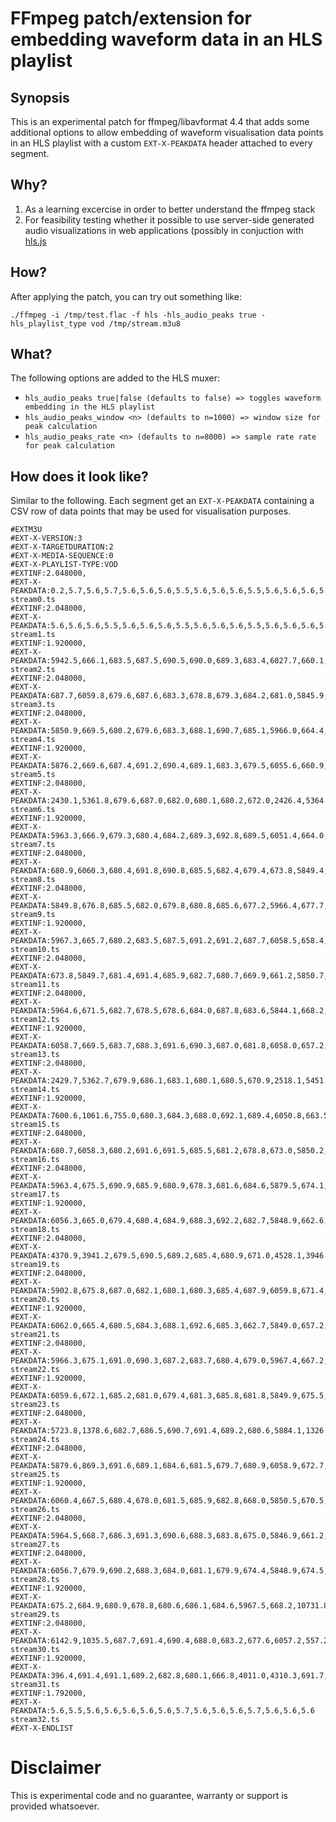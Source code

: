 # FFmpeg patch/extension for embedding waveform data in an HLS playlist

## Synopsis

This is an experimental patch for ffmpeg/libavformat 4.4 that adds some additional options to allow embedding of waveform visualisation data points in an HLS playlist with a custom `EXT-X-PEAKDATA` header attached to every segment.

## Why?

1) As a learning excercise in order to better understand the ffmpeg stack
2) For feasibility testing whether it possible to use server-side generated audio visualizations in web applications (possibly in conjuction with [hls.js](https://github.com/video-dev/hls.js/)

## How?

After applying the patch, you can try out something like:

```
./ffmpeg -i /tmp/test.flac -f hls -hls_audio_peaks true -hls_playlist_type vod /tmp/stream.m3u8
```

## What?

The following options are added to the HLS muxer:

- `hls_audio_peaks true|false (defaults to false) => toggles waveform embedding in the HLS playlist`
- `hls_audio_peaks_window <n> (defaults to n=1000) => window size for peak calculation`
- `hls_audio_peaks_rate <n> (defaults to n=8000) => sample rate rate for peak calculation`

## How does it look like?

Similar to the following. Each segment get an `EXT-X-PEAKDATA` containing a CSV row of data points that may be used for visualisation purposes.

```
#EXTM3U
#EXT-X-VERSION:3
#EXT-X-TARGETDURATION:2
#EXT-X-MEDIA-SEQUENCE:0
#EXT-X-PLAYLIST-TYPE:VOD
#EXTINF:2.048000,
#EXT-X-PEAKDATA:0.2,5.7,5.6,5.7,5.6,5.6,5.6,5.5,5.6,5.6,5.6,5.5,5.6,5.6,5.6,5.5,5.5
stream0.ts
#EXTINF:2.048000,
#EXT-X-PEAKDATA:5.6,5.6,5.6,5.5,5.6,5.6,5.6,5.5,5.6,5.6,5.6,5.5,5.6,5.6,5.6,5.5,5.4
stream1.ts
#EXTINF:1.920000,
#EXT-X-PEAKDATA:5942.5,666.1,683.5,687.5,690.5,690.0,689.3,683.4,6027.7,660.1,682.1,687.6,689.8,692.8,688.4,639.7
stream2.ts
#EXTINF:2.048000,
#EXT-X-PEAKDATA:687.7,6059.8,679.6,687.6,683.3,678.8,679.3,684.2,681.0,5845.9,675.4,687.9,682.3,679.7,680.5,682.6,698.0
stream3.ts
#EXTINF:2.048000,
#EXT-X-PEAKDATA:5850.9,669.5,680.2,679.6,683.3,688.1,690.7,685.1,5966.0,664.4,680.3,12735.4,12735.3,7696.1,3906.5,1156.9,672.5
stream4.ts
#EXTINF:1.920000,
#EXT-X-PEAKDATA:5876.2,669.6,687.4,691.2,690.4,689.1,683.3,679.5,6055.6,660.9,687.6,683.4,689.8,691.3,683.6,619.3
stream5.ts
#EXTINF:2.048000,
#EXT-X-PEAKDATA:2430.1,5361.8,679.6,687.0,682.0,680.1,680.2,672.0,2426.4,5364.1,689.8,686.9,680.9,678.8,680.3,681.9,694.5
stream6.ts
#EXTINF:1.920000,
#EXT-X-PEAKDATA:5963.3,666.9,679.3,680.4,684.2,689.3,692.8,689.5,6051.4,664.0,680.1,680.2,684.3,689.1,689.9,677.2
stream7.ts
#EXTINF:2.048000,
#EXT-X-PEAKDATA:680.9,6060.3,680.4,691.8,690.8,685.5,682.4,679.4,673.8,5849.4,666.3,690.4,689.7,686.6,680.9,678.6,658.6
stream8.ts
#EXTINF:2.048000,
#EXT-X-PEAKDATA:5849.8,676.8,685.5,682.0,679.8,680.8,685.6,677.2,5966.4,677.7,13854.4,909.8,11182.6,13592.4,9304.8,5033.2,964.8
stream9.ts
#EXTINF:1.920000,
#EXT-X-PEAKDATA:5967.3,665.7,680.2,683.5,687.5,691.2,691.2,687.7,6058.5,658.4,679.8,683.3,688.1,690.8,691.8,647.9
stream10.ts
#EXTINF:2.048000,
#EXT-X-PEAKDATA:673.8,5849.7,681.4,691.4,685.9,682.7,680.7,669.9,661.2,5850.7,692.3,689.6,686.2,681.0,680.1,681.2,682.6
stream11.ts
#EXTINF:2.048000,
#EXT-X-PEAKDATA:5964.6,671.5,682.7,678.5,678.6,684.0,687.8,683.6,5844.1,668.2,682.4,679.7,679.7,683.9,688.5,689.1,696.0
stream12.ts
#EXTINF:1.920000,
#EXT-X-PEAKDATA:6058.7,669.5,683.7,688.3,691.6,690.3,687.0,681.8,6058.0,657.2,682.8,688.4,691.2,691.2,684.4,619.0
stream13.ts
#EXTINF:2.048000,
#EXT-X-PEAKDATA:2429.7,5362.7,679.9,686.1,683.1,680.1,680.5,670.9,2518.1,5451.4,3091.7,13524.0,9766.3,4949.7,15280.8,10614.4,8006.1
stream14.ts
#EXTINF:1.920000,
#EXT-X-PEAKDATA:7600.6,1061.6,755.0,680.3,684.3,688.0,692.1,689.4,6050.8,663.5,678.3,679.7,683.4,689.5,691.1,677.5
stream15.ts
#EXTINF:2.048000,
#EXT-X-PEAKDATA:680.7,6058.3,680.2,691.6,691.5,685.5,681.2,678.8,673.0,5850.2,666.2,691.9,689.4,688.4,685.1,679.7,638.2
stream16.ts
#EXTINF:2.048000,
#EXT-X-PEAKDATA:5963.4,675.5,690.9,685.9,680.9,678.3,681.6,684.6,5879.5,674.1,688.8,686.3,681.9,678.8,681.2,683.5,724.4
stream17.ts
#EXTINF:1.920000,
#EXT-X-PEAKDATA:6056.3,665.0,679.4,680.4,684.9,688.3,692.2,682.7,5848.9,662.6,679.6,680.9,683.6,689.9,682.6,644.7
stream18.ts
#EXTINF:2.048000,
#EXT-X-PEAKDATA:4370.9,3941.2,679.5,690.5,689.2,685.4,680.9,671.0,4528.1,3946.5,15826.3,8963.2,8448.5,13845.0,8320.1,4934.5,1481.1
stream19.ts
#EXTINF:2.048000,
#EXT-X-PEAKDATA:5902.8,675.8,687.0,682.1,680.1,680.3,685.4,687.9,6059.8,671.4,685.7,681.9,680.1,681.6,685.8,690.4,712.6
stream20.ts
#EXTINF:1.920000,
#EXT-X-PEAKDATA:6062.0,665.4,680.5,684.3,688.1,692.6,685.3,662.7,5849.0,657.2,680.3,682.3,688.8,690.4,685.4,621.9
stream21.ts
#EXTINF:2.048000,
#EXT-X-PEAKDATA:5966.3,675.1,691.0,690.3,687.2,683.7,680.4,679.0,5967.4,667.2,690.5,691.9,688.7,685.9,680.6,678.8,685.3
stream22.ts
#EXTINF:1.920000,
#EXT-X-PEAKDATA:6059.6,672.1,685.2,681.0,679.4,681.3,685.8,681.8,5849.9,675.5,685.9,680.5,679.2,681.5,679.9,697.7
stream23.ts
#EXTINF:2.048000,
#EXT-X-PEAKDATA:5723.8,1378.6,682.7,686.5,690.7,691.4,689.2,680.6,5884.1,1326.7,14861.0,12076.0,5105.6,14942.8,8711.3,5811.9,3679.9
stream24.ts
#EXTINF:2.048000,
#EXT-X-PEAKDATA:5879.6,869.3,691.6,689.1,684.6,681.5,679.7,680.9,6058.9,672.7,691.9,689.2,685.2,680.9,680.0,682.0,714.0
stream25.ts
#EXTINF:1.920000,
#EXT-X-PEAKDATA:6060.4,667.5,680.4,678.0,681.5,685.9,682.8,668.0,5850.5,670.5,681.1,679.1,680.7,685.3,682.2,670.5
stream26.ts
#EXTINF:2.048000,
#EXT-X-PEAKDATA:5964.5,668.7,686.3,691.3,690.6,688.3,683.8,675.0,5846.9,661.2,686.2,689.3,692.3,680.8,687.0,682.3,649.9
stream27.ts
#EXTINF:2.048000,
#EXT-X-PEAKDATA:6056.7,679.9,690.2,688.3,684.0,681.1,679.9,674.4,5848.9,674.5,692.6,689.1,685.2,680.3,677.9,658.5,9399.8
stream28.ts
#EXTINF:1.920000,
#EXT-X-PEAKDATA:675.2,684.9,680.9,678.8,680.6,686.1,684.6,5967.5,668.2,10731.8,6923.9,10110.8,12522.8,10172.4,5745.9,4875.6
stream29.ts
#EXTINF:2.048000,
#EXT-X-PEAKDATA:6142.9,1035.5,687.7,691.4,690.4,688.0,683.2,677.6,6057.2,557.2,6.0,5.7,5.6,5.6,5.5,5.6,5.7
stream30.ts
#EXTINF:1.920000,
#EXT-X-PEAKDATA:396.4,691.4,691.1,689.2,682.8,680.1,666.8,4011.0,4310.3,691.7,691.3,687.7,683.0,680.2,359.4,5.6
stream31.ts
#EXTINF:1.792000,
#EXT-X-PEAKDATA:5.6,5.5,5.6,5.6,5.6,5.6,5.6,5.7,5.6,5.6,5.6,5.7,5.6,5.6,5.6
stream32.ts
#EXT-X-ENDLIST
```

# Disclaimer

This is experimental code and no guarantee, warranty or support is provided whatsoever.
